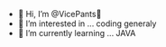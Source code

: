 - 👋 Hi, I’m @VicePants👖
- 👀 I’m interested in ... coding generaly
- 🌱 I’m currently learning ... JAVA

